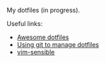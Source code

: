 My dotfiles (in progress).

Useful links:
- [Awesome dotfiles](https://github.com/webpro/awesome-dotfiles)
- [Using git to manage dotfiles](https://blog.smalleycreative.com/using-git-and-github-to-manage-your-dotfiles/)
- [vim-sensible](https://github.com/tpope/vim-sensible/blob/master/plugin/sensible.vim)
